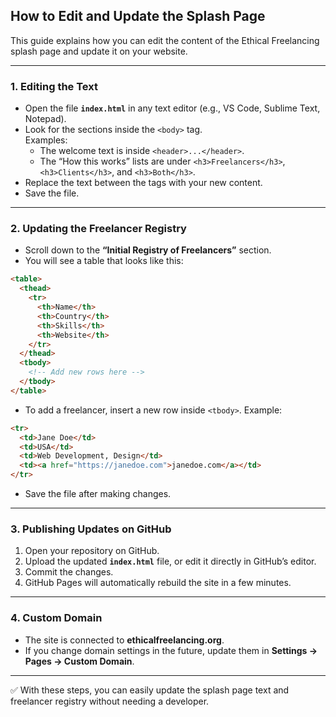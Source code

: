 ## How to Edit and Update the Splash Page

This guide explains how you can edit the content of the Ethical Freelancing splash page and update it on your website.

---

### 1. Editing the Text
- Open the file **`index.html`** in any text editor (e.g., VS Code, Sublime Text, Notepad).
- Look for the sections inside the `<body>` tag.  
  Examples:  
  - The welcome text is inside `<header>...</header>`.  
  - The “How this works” lists are under `<h3>Freelancers</h3>`, `<h3>Clients</h3>`, and `<h3>Both</h3>`.  
- Replace the text between the tags with your new content.  
- Save the file.

---

### 2. Updating the Freelancer Registry
- Scroll down to the **“Initial Registry of Freelancers”** section.  
- You will see a table that looks like this:

```html
<table>
  <thead>
    <tr>
      <th>Name</th>
      <th>Country</th>
      <th>Skills</th>
      <th>Website</th>
    </tr>
  </thead>
  <tbody>
    <!-- Add new rows here -->
  </tbody>
</table>
```

- To add a freelancer, insert a new row inside `<tbody>`. Example:

```html
<tr>
  <td>Jane Doe</td>
  <td>USA</td>
  <td>Web Development, Design</td>
  <td><a href="https://janedoe.com">janedoe.com</a></td>
</tr>
```

- Save the file after making changes.

---

### 3. Publishing Updates on GitHub
1. Open your repository on GitHub.  
2. Upload the updated **`index.html`** file, or edit it directly in GitHub’s editor.  
3. Commit the changes.  
4. GitHub Pages will automatically rebuild the site in a few minutes.  

---

### 4. Custom Domain
- The site is connected to **ethicalfreelancing.org**.  
- If you change domain settings in the future, update them in **Settings → Pages → Custom Domain**.  

---

✅ With these steps, you can easily update the splash page text and freelancer registry without needing a developer.
